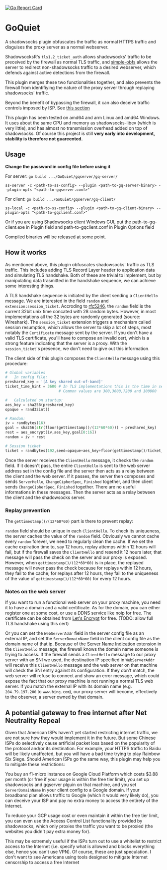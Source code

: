 [![Go Report Card](https://goreportcard.com/badge/github.com/cbeuw/GoQuiet)](https://goreportcard.com/report/github.com/cbeuw/GoQuiet)
# GoQuiet
A shadowsocks plugin obfuscates the traffic as normal HTTPS traffic and disguises the proxy server as a normal webserver.

ShadowsocksR's `tls1.2_ticket_auth` allows shadowsocks' traffic to be preceived by the firewall as normal TLS traffic, 
and [simple-obfs](https://github.com/shadowsocks/simple-obfs) allows the server to redirect non-shadowsocks traffic to a desired webserver, which defends against active detections from the firewall.

This plugin merges these two functionalities together, and also prevents the firewall from identifiying the nature of the proxy server through replaying shadowsocks' traffic.

Beyond the benefit of bypassing the firewall, it can also deceive traffic controls imposed by ISP. See [this section](#a-potential-gateway-to-free-internet-after-net-neutrality-repeal)

This plugin has been tested on amd64 and arm Linux and amd64 Windows. It uses about the same CPU and memory as shadowsocks-libev (which is very little), and has almost no transmission overhead added on top of shadowsocks. Of course this project is still **very early into development, stability is therefore not guareented.**

## Usage

**Change the password in config file before using it**

For server:
`go build .../GoQuiet/gqserver/gq-server/`

`ss-server -c <path-to-ss-config> --plugin <path-to-gq-server-binary> --plugin-opts "<path-to-gqserver.conf>"`

For client:
`go build .../GoQuiet/gqserver/gq-client/`

`ss-local -c <path-to-ss-config> --plugin <path-to-gq-client-binary> --plugin-opts "<path-to-gqclient.conf>"`

Or if you are using Shadowsocks client Windows GUI, put the path-to-gq-client.exe in Plugin field and path-to-gqclient.conf in Plugin Options field

Compiled binaries will be released at some point.

## How it works
As mentioned above, this plugin obfuscates shadowsocks' traffic as TLS traffic. This includes adding TLS Record Layer header to application data and simulating TLS handshake. Both of these are trivial to implement, but by manipulating data trasmitted in the handshake sequence, we can achieve some interesting things.

A TLS handshake sequence is initiated by the client sending a `ClientHello` message. We are interested in the field `random` and `extension:session_ticket`. Accroding to [rfc5246](https://tools.ietf.org/html/rfc5246), the `random` field is the current 32bit unix time concated with 28 random bytes. However, in most implementations all the 32 bytes are randomly generated (source: Wireshark). The `session_ticket` extension triggers a mechanism called session resumption, which allows the server to skip a lot of steps, most notably the `Certificate` message sent by the server. If you don't have a valid TLS certificate, you'll have to compose an invalid cert, which is a strong feature indicating that the server is a proxy. With the `session_ticket`'s presence, we don't need to give out this information.

The client side of this plugin composes the `ClientHello` message using this procedure:
```python
# Global variables
#   In config file:
preshared_key = '[A key shared out-of-band]'
ticket_time_hint = 3600 # In TLS implementations this is the time in seconds for a session ticket to expire. 
                        # Common values are 300,3600,7200 and 100800

#   Calculated on startup:
aes_key = sha256(preshared_key)
opaque = rand32int()

# Random:
iv = randbytes(16)
goal = sha256(str(floor(gettimestamp()/(12*60*60))) + preshared_key)
rest = aes_encrypt(iv,aes_key,goal[0:16])
random = iv + rest

# Session ticket
ticket = randbytes(192,seed=opaque+aes_key+floor(gettimestamp()/ticket_time_hint)))
```

Once the server receives the `ClientHello` message, it checks the `random` field. If it doesn't pass, the entire `ClientHello` is sent to the web server address set in the config file and the server then acts as a relay between the client and the web server. If it passes, the server then composes and sends `ServerHello`, `ChangeCipherSpec`, `Finished` together, and then client sends `ChangeCipherSpec`, `Finished` together. There are no useful informations in these messages. Then the server acts as a relay between the client and the shadowsocks server.

### Replay prevention
The `gettimestamp()/(12*60*60)` part is there to prevent replay:

`random` field should be unique in each `ClientHello`. To check its uniqueness, the server caches the value of the `random` field. Obviously we cannot cache every `random` forever, we need to regularly clean the cache. If we set the cache expiration time to, say 12 hours, replay attemps within 12 hours will fail, but if the firewall saves the `ClientHello` and resend it 12 hours later, that message will pass the check on the server and our proxy is exposed. However, when `gettimestamp()/(12*60*60)` is in place, the replayed message will never pass the check because for replays within 12 hours, they fail to the cache; for replays after 12 hours, they fail to the uniqueness of the value of `gettimestamp()/(12*60*60)` for every 12 hours.

### Notes on the web server
If you want to run a functional web server on your proxy machine, you need it to have a domain and a valid certificate. As for the domain, you can either register one at some cost, or use a DDNS service like noip for free. The certificate can be obtained from [Let's Encrypt](https://letsencrypt.org/) for free. (TODO: allow full TLS handshake using this cert)

Or you can set the `WebServerAddr` field in the server config file as an external IP, and set the `ServerDomainName` field in the client config file as the domain name of that ip. Because of the [Server Name Indication](https://en.wikipedia.org/wiki/Server_Name_Indication) extension in the `ClientHello` message, the firewall knows the domain name someone is trying to access. If the firewall sends a `ClientHello` message to our proxy server with an SNI we used, the destination IP specified in `WebServerAddr` will receive this `ClientHello` message and the web server on that machine will check the SNI entry against its configuration. If they don't match, the web server will refuse to connect and show an error message, which could expose the fact that our proxy machine is not running a normal TLS web server. If you match the external IP with its domain name (e.g. `204.79.197.200` to `www.bing.com`), our proxy server will become, effectively to the observer, a server owned by that domain.

## A potential gateway to free internet after Net Neutrality Repeal 
Given that American ISPs haven't yet started restricting internet traffic, we are not sure how they would implement it in the future. But some Chinese ISPs do selectively cause artificial packet loss based on the popularity of the protocol and/or its destination. For example, your HTTPS traffic to Baidu will be likely unaffected, but you will have a bad time trying to play Rainbow Six Siege. Should American ISPs go the same way, this plugin may help you to mitigate these restrictions:

You buy an f1-micro instance on Google Cloud Platform which costs $3.88 per month (or free if your usage is within the free tier limit), you set up shadowsocks and gqserver plguin on that machine, and you set `ServerDomainName` in your client config to a Google domain. If your broadband plan allows traffic to Google (which it would very likely do), you can deceive your ISP and pay no extra money to access the entirety of the Internet.

To reduce your GCP usage cost or even maintain it within the free tier limit, you can even use the Access Control List functionality provided by shadowsocks, which only proxies the traffic you want to be proxied (the websites you didn't pay extra money for).

This may be extremely useful if the ISPs turn out to use a whitelist to restrict access to the Internet (i.e. specify what is allowed and blocks everything else, hence you can't use VPN). Of course, these are just speculation. I don't want to see Americans using tools designed to mitigate Internet censorship to access a free Internet

